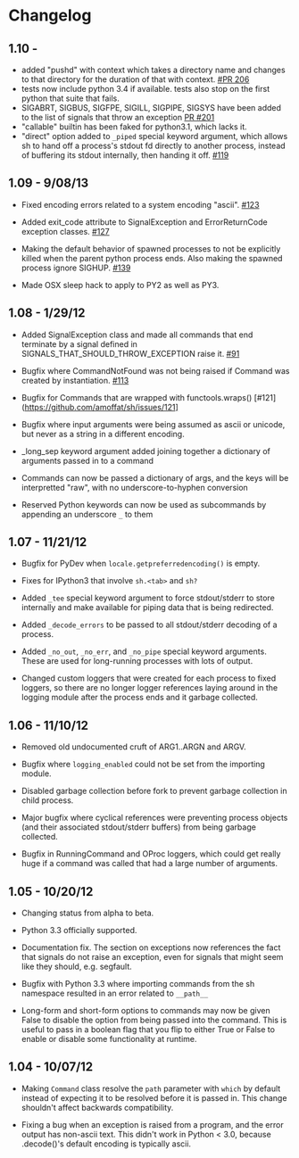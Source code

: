 # Changelog

## 1.10 -

*   added "pushd" with context which takes a directory name and changes to that
    directory for the duration of that with context. [#PR
206](https://github.com/amoffat/sh/pull/206)
*   tests now include python 3.4 if available.  tests also stop on the first
    python that suite that fails.
*   SIGABRT, SIGBUS, SIGFPE, SIGILL, SIGPIPE, SIGSYS have been added to the list
    of signals that throw an exception [PR
#201](https://github.com/amoffat/sh/pull/201)
*   "callable" builtin has been faked for python3.1, which lacks it.
*   "direct" option added to `_piped` special keyword argument, which allows
    sh to hand off a process's stdout fd directly to another process, instead of
    buffering its stdout internally, then handing it off.
[#119](https://github.com/amoffat/sh/issues/119)

## 1.09 - 9/08/13

*   Fixed encoding errors related to a system encoding "ascii". [#123](https://github.com/amoffat/sh/issues/123)

*   Added exit_code attribute to SignalException and ErrorReturnCode exception
    classes. [#127](https://github.com/amoffat/sh/issues/127)
    
*   Making the default behavior of spawned processes to not be explicitly
    killed when the parent python process ends. Also making the spawned process
    ignore SIGHUP. [#139](https://github.com/amoffat/sh/issues/139)
    
*   Made OSX sleep hack to apply to PY2 as well as PY3.


## 1.08 - 1/29/12

*	Added SignalException class and made all commands that end terminate by
    a signal defined in SIGNALS_THAT_SHOULD_THROW_EXCEPTION raise it. [#91](https://github.com/amoffat/sh/issues/91)

*   Bugfix where CommandNotFound was not being raised if Command was created
    by instantiation.  [#113](https://github.com/amoffat/sh/issues/113)

*   Bugfix for Commands that are wrapped with functools.wraps() [#121](https://github.com/amoffat/sh/issues/121]

*   Bugfix where input arguments were being assumed as ascii or unicode, but
    never as a string in a different encoding.

*   _long_sep keyword argument added joining together a dictionary of arguments
    passed in to a command

*   Commands can now be passed a dictionary of args, and the keys will be
    interpretted "raw", with no underscore-to-hyphen conversion
    
*   Reserved Python keywords can now be used as subcommands by appending an
    underscore `_` to them 


## 1.07 - 11/21/12

*   Bugfix for PyDev when `locale.getpreferredencoding()` is empty.

*   Fixes for IPython3 that involve `sh.<tab>` and `sh?`

*   Added `_tee` special keyword argument to force stdout/stderr to store
    internally and make available for piping data that is being redirected.

*   Added `_decode_errors` to be passed to all stdout/stderr decoding of a
    process.

*   Added `_no_out`, `_no_err`, and `_no_pipe` special keyword arguments.  These
    are used for long-running processes with lots of output.
    
*   Changed custom loggers that were created for each process to fixed loggers,
    so there are no longer logger references laying around in the logging
    module after the process ends and it garbage collected.
    

## 1.06 - 11/10/12

*   Removed old undocumented cruft of ARG1..ARGN and ARGV.

*   Bugfix where `logging_enabled` could not be set from the importing module.

*   Disabled garbage collection before fork to prevent garbage collection in
    child process.
    
*   Major bugfix where cyclical references were preventing process objects
    (and their associated stdout/stderr buffers) from being garbage collected.
    
*   Bugfix in RunningCommand and OProc loggers, which could get really huge if
    a command was called that had a large number of arguments.


## 1.05 - 10/20/12

*   Changing status from alpha to beta.

*   Python 3.3 officially supported.

*   Documentation fix.  The section on exceptions now references the fact
    that signals do not raise an exception, even for signals that might seem
    like they should, e.g. segfault.

*   Bugfix with Python 3.3 where importing commands from the sh namespace
    resulted in an error related to `__path__`

*   Long-form and short-form options to commands may now be given False to
    disable the option from being passed into the command.  This is useful to
    pass in a boolean flag that you flip to either True or False to enable or
    disable some functionality at runtime.

## 1.04 - 10/07/12

*   Making `Command` class resolve the `path` parameter with `which` by default
    instead of expecting it to be resolved before it is passed in.  This change
    shouldn't affect backwards compatibility.
    
*   Fixing a bug when an exception is raised from a program, and the error
    output has non-ascii text.  This didn't work in Python < 3.0, because
    .decode()'s default encoding is typically ascii.
